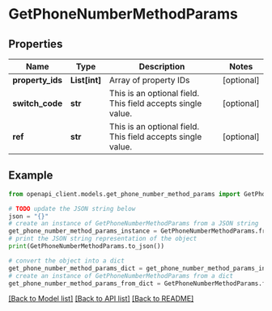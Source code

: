 # GetPhoneNumberMethodParams


## Properties

Name | Type | Description | Notes
------------ | ------------- | ------------- | -------------
**property_ids** | **List[int]** | Array of property IDs | [optional] 
**switch_code** | **str** | This is an optional field. This field accepts single value. | [optional] 
**ref** | **str** | This is an optional field. This field accepts single value. | [optional] 

## Example

```python
from openapi_client.models.get_phone_number_method_params import GetPhoneNumberMethodParams

# TODO update the JSON string below
json = "{}"
# create an instance of GetPhoneNumberMethodParams from a JSON string
get_phone_number_method_params_instance = GetPhoneNumberMethodParams.from_json(json)
# print the JSON string representation of the object
print(GetPhoneNumberMethodParams.to_json())

# convert the object into a dict
get_phone_number_method_params_dict = get_phone_number_method_params_instance.to_dict()
# create an instance of GetPhoneNumberMethodParams from a dict
get_phone_number_method_params_from_dict = GetPhoneNumberMethodParams.from_dict(get_phone_number_method_params_dict)
```
[[Back to Model list]](../README.md#documentation-for-models) [[Back to API list]](../README.md#documentation-for-api-endpoints) [[Back to README]](../README.md)


